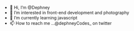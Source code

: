 - 👋 Hi, I’m @Dephney
- 👀 I’m interested in front-end development and photography
- 🌱 I’m currently learning javascript
- 📫 How to reach me ...@dephneyCodes_ on twitter

<!---
Dephney/Dephney is a ✨ special ✨ repository because its `README.md` (this file) appears on your GitHub profile.
You can click the Preview link to take a look at your changes.
--->
